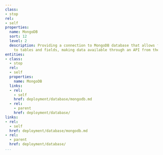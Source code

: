 ```yaml
---
class:
- stop
rel:
- self
properties:
  name: MongoDB
  sort: 12
  level: 2
  description: Providing a connection to MongoDB database that allows for quick access
    to tables and fields, making data available through an API from the backend database.
entities:
- class:
  - stop
  rel:
  - self
  properties:
    name: MongoDB
  links:
  - rel:
    - self
    href: deployment/database/mongodb.md
  - rel:
    - parent
    href: deployment/database/
links:
- rel:
  - self
  href: deployment/database/mongodb.md
- rel:
  - parent
  href: deployment/database/
...
```

